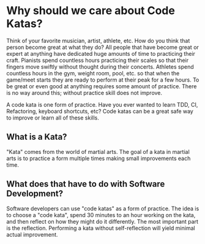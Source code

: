 # Why should we care about Code Katas?

Think of your favorite musician, artist, athlete, etc. How do you think that person become great at what they do?
All people that have become great or expert at anything have dedicated huge amounts of time to practicing their craft.
Pianists spend countless hours practicing their scales so that their fingers move swiftly without thought during their
concerts. Athletes spend countless hours in the gym, weight room, pool, etc. so that when the game/meet starts they are ready
to perform at their peak for a few hours. To be great or even good at anything requires some amount of practice.
There is no way around this; without practice skill does not improve.

A code kata is one form of practice. Have you ever wanted to learn TDD, CI, Refactoring, keyboard shortcuts, etc? 
Code katas can be a great safe way to improve or learn all of these skills.

## What is a Kata?

"Kata" comes from the world of martial arts. The goal of a kata in martial
arts is to practice a form multiple times making small improvements each time.

## What does that have to do with Software Development?

Software developers can use "code katas" as a form of practice. The idea is to 
choose a "code kata", spend 30 minutes to an hour working on the kata, and then reflect
on how they might do it differently. The most important part is the reflection. Performing
a kata without self-reflection will yield minimal actual improvement.

